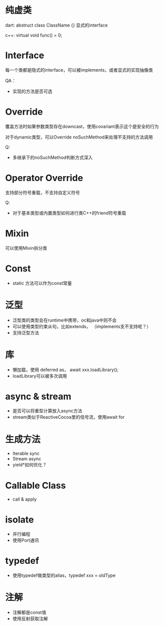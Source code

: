 # 纯虚类
dart:
abstruct class ClassName {} 显式的interface

c++:
virtual void func() = 0;

# Interface 
每一个类都是隐式的interface，可以被implements，或者显式的实现抽像类

QA：
* 实现的方法是否可选

# Override
覆盖方法时如果参数类型存在downcast，使用covariant表示这个是安全的行为

对于dynamic类型，可以Override noSuchMethod来处理不支持的方法调用

Q:
* 多继承下的noSuchMethod判断方式深入

# Operator Override
支持部分符号重载，不支持自定义符号

Q:
* 对于基本类型或内置类型如何进行类C++的friend符号重载

# Mixin
可以使用Mixin拆分类


# Const 
* static 方法可以作为const常量

# 泛型
* 泛型类的类型会在runtime中携带，oc和java中则不会
* 可以使用类型约束从句，比如extends， （implements支不支持呢？）
* 支持泛型方法

# 库
* 懒加载，使用 deferred as， await xxx.loadLibrary();
* loadLibrary可以被多次调用

# async & stream
* 是否可以将重型计算放入async方法
* stream类似于ReactiveCocoa里的信号流，使用await for

# 生成方法
* Iterable sync
* Stream async
* yield*如何优化？

# Callable Class
* call & apply

# isolate
* 并行编程
* 使用Port通讯

# typedef
* 使用typedef做类型的alias，typedef xxx = oldType

# 注解
* 注解都是const值
* 使用反射获取注解


